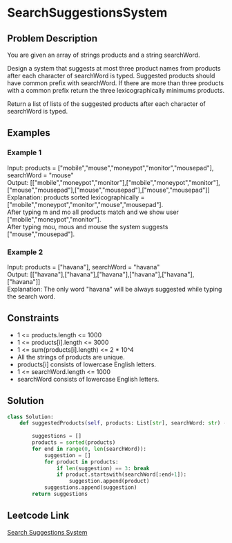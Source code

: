 # SearchSuggestionsSystem

## Problem Description
You are given an array of strings products and a string searchWord.<br>

Design a system that suggests at most three product names from products after each character of searchWord is typed. Suggested products should have common prefix with searchWord. If there are more than three products with a common prefix return the three lexicographically minimums products.<br>

Return a list of lists of the suggested products after each character of searchWord is typed.<br>

## Examples
### Example 1
Input: products = ["mobile","mouse","moneypot","monitor","mousepad"], searchWord = "mouse"<br>
Output: [["mobile","moneypot","monitor"],["mobile","moneypot","monitor"],["mouse","mousepad"],["mouse","mousepad"],["mouse","mousepad"]]<br>
Explanation: products sorted lexicographically = ["mobile","moneypot","monitor","mouse","mousepad"].<br>
After typing m and mo all products match and we show user ["mobile","moneypot","monitor"].<br>
After typing mou, mous and mouse the system suggests ["mouse","mousepad"].<br>

### Example 2
Input: products = ["havana"], searchWord = "havana"<br>
Output: [["havana"],["havana"],["havana"],["havana"],["havana"],["havana"]]<br>
Explanation: The only word "havana" will be always suggested while typing the search word.<br>

## Constraints
- 1 <= products.length <= 1000
- 1 <= products[i].length <= 3000
- 1 <= sum(products[i].length) <= 2 * 10^4
- All the strings of products are unique.
- products[i] consists of lowercase English letters.
- 1 <= searchWord.length <= 1000
- searchWord consists of lowercase English letters.

## Solution
```python
class Solution:
    def suggestedProducts(self, products: List[str], searchWord: str) -> List[List[str]]:
        
        suggestions = []
        products = sorted(products)
        for end in range(0, len(searchWord)):
            suggestion = []
            for product in products:
                if len(suggestion) == 3: break
                if product.startswith(searchWord[:end+1]):
                    suggestion.append(product)
            suggestions.append(suggestion)
        return suggestions
```

## Leetcode Link
[Search Suggestions System](https://leetcode.com/problems/search-suggestions-system/)
